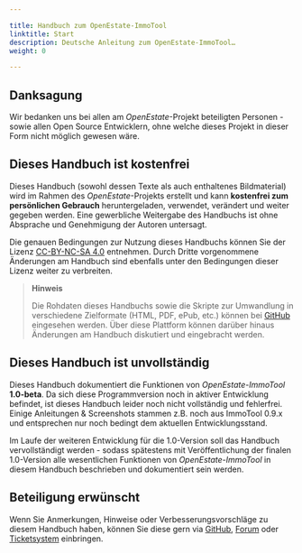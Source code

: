 ```yaml
---

title: Handbuch zum OpenEstate-ImmoTool
linktitle: Start
description: Deutsche Anleitung zum OpenEstate-ImmoTool…
weight: 0

---
```



## Danksagung

Wir bedanken uns bei allen am *OpenEstate*-Projekt beteiligten Personen - sowie allen Open Source Entwicklern, ohne welche dieses Projekt in dieser Form nicht möglich gewesen wäre.


## Dieses Handbuch ist kostenfrei

Dieses Handbuch (sowohl dessen Texte als auch enthaltenes Bildmaterial) wird im Rahmen des *OpenEstate*-Projekts erstellt und kann **kostenfrei zum persönlichen Gebrauch** heruntergeladen, verwendet, verändert und weiter gegeben werden. Eine gewerbliche Weitergabe des Handbuchs ist ohne Absprache und Genehmigung der Autoren untersagt.

Die genauen Bedingungen zur Nutzung dieses Handbuchs können Sie der Lizenz [CC-BY-NC-SA 4.0](http://creativecommons.org/licenses/by-nc-sa/4.0/deed.de) entnehmen. Durch Dritte vorgenommene Änderungen am Handbuch sind ebenfalls unter den Bedingungen dieser Lizenz weiter zu verbreiten.

> **Hinweis**
>
> Die Rohdaten dieses Handbuchs sowie die Skripte zur Umwandlung in verschiedene Zielformate (HTML, PDF, ePub, etc.) können bei [GitHub](https://github.com/OpenEstate/OpenEstate-ImmoTool-Manual/) eingesehen werden. Über diese Plattform können darüber hinaus Änderungen am Handbuch diskutiert und eingebracht werden.


## Dieses Handbuch ist unvollständig

Dieses Handbuch dokumentiert die Funktionen von *OpenEstate-ImmoTool* **1.0-beta**. Da sich diese Programmversion noch in aktiver Entwicklung befindet, ist dieses Handbuch leider noch nicht vollständig und fehlerfrei. Einige Anleitungen & Screenshots stammen z.B. noch aus ImmoTool 0.9.x und entsprechen nur noch bedingt dem aktuellen Entwicklungsstand.

Im Laufe der weiteren Entwicklung für die 1.0-Version soll das Handbuch vervollständigt werden - sodass spätestens mit Veröffentlichung der finalen 1.0-Version alle wesentlichen Funktionen von *OpenEstate-ImmoTool* in diesem Handbuch beschrieben und dokumentiert sein werden.


## Beteiligung erwünscht

Wenn Sie Anmerkungen, Hinweise oder Verbesserungsvorschläge zu diesem Handbuch haben, können Sie diese gern via [GitHub](https://github.com/OpenEstate/OpenEstate-ImmoTool-Manual/), [Forum](http://board.openestate.org/) oder [Ticketsystem](http://dev.openestate.org/tickets/) einbringen.

